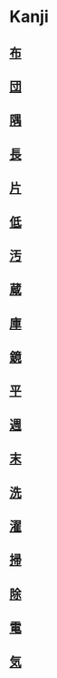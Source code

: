 # Kanji
## [布](../../Kanji/kanji-dict/布.md)
## [団](../../Kanji/temp-kanji/団.md)
## [隅](../../Kanji/temp-kanji/隅.md)
## [長](../../Kanji/kanji-dict/長.md)
## [片](../../Kanji/temp-kanji/片.md)
## [低](../../Kanji/kanji-dict/低.md)
## [汚](../../Kanji/temp-kanji/汚.md)
## [蔵](../../Kanji/temp-kanji/蔵.md)
## [庫](../../Kanji/temp-kanji/庫.md)
## [鏡](../../Kanji/kanji-dict/鏡.md)
## [平](../../Kanji/temp-kanji/平.md)
## [週](../../Kanji/kanji-dict/週.md)
## [末](../../Kanji/kanji-dict/末.md)
## [洗](../../Kanji/kanji-dict/洗.md)
## [濯](../../Kanji/temp-kanji/濯.md)
## [掃](../../Kanji/temp-kanji/掃.md)
## [除](../../Kanji/temp-kanji/除.md)
## [電](../../Kanji/kanji-dict/電.md)
## [気](../../Kanji/kanji-dict/気.md)
